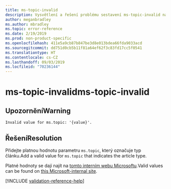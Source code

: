 ```yaml
---
title: ms-topic-invalid
description: Vysvětlení a řešení problému sestavení ms-topic-invalid na webu Docs
author: meganbradley
ms.author: mbradley
ms.topic: error-reference
ms.date: 2/19/2019
ms.prod: non-product-specific
ms.openlocfilehash: 411e5a9cb87b847be3d8e013bdea66fda9033acd
ms.sourcegitcommit: dd751d0cb5b11f81a64ef62f3c83fd17cc5f0541
ms.translationtype: HT
ms.contentlocale: cs-CZ
ms.lasthandoff: 09/03/2019
ms.locfileid: "70236144"
---
```

# <a name="ms-topic-invalid"></a><span data-ttu-id="de9e7-103">ms-topic-invalid</span><span class="sxs-lookup"><span data-stu-id="de9e7-103">ms-topic-invalid</span></span>

## <a name="warning"></a><span data-ttu-id="de9e7-104">Upozornění</span><span class="sxs-lookup"><span data-stu-id="de9e7-104">Warning</span></span>

`Invalid value for ms.topic: '{value}'.`

## <a name="resolution"></a><span data-ttu-id="de9e7-105">Řešení</span><span class="sxs-lookup"><span data-stu-id="de9e7-105">Resolution</span></span>

<span data-ttu-id="de9e7-106">Přidejte platnou hodnotu parametru `ms.topic`, který označuje typ článku.</span><span class="sxs-lookup"><span data-stu-id="de9e7-106">Add a valid value for `ms.topic` that indicates the article type.</span></span>

<span data-ttu-id="de9e7-107">Platné hodnoty se dají najít na [tomto interním webu Microsoftu](https://docsmetadatatool.azurewebsites.net/allowlists).</span><span class="sxs-lookup"><span data-stu-id="de9e7-107">Valid values can be found on [this Microsoft-internal site](https://docsmetadatatool.azurewebsites.net/allowlists).</span></span>

<!--make sure to add this file to your includes folder and verify the path-->
[!INCLUDE [validation-reference-help](includes/validation-reference-help.md)]
